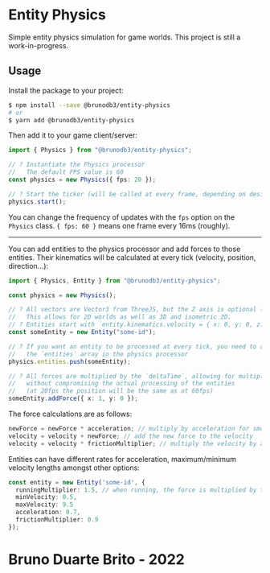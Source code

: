 # Entity Physics

Simple entity physics simulation for game worlds. This project is still a work-in-progress.

## Usage

Install the package to your project:

```bash
$ npm install --save @brunodb3/entity-physics
# or
$ yarn add @brunodb3/entity-physics
```

Then add it to your game client/server:

```typescript
import { Physics } from "@brunodb3/entity-physics";

// ? Instantiate the Physics processor
//   The default FPS value is 60
const physics = new Physics({ fps: 20 });

// ? Start the ticker (will be called at every frame, depending on desired FPS).
physics.start();
```

You can change the frequency of updates with the `fps` option on the `Physics` class. `{ fps: 60 }` means one frame every 16ms (roughly).

---

You can add entities to the physics processor and add forces to those entities. Their kinematics will be calculated at every tick (velocity, position, direction...):

```typescript
import { Physics, Entity } from "@brunodb3/entity-physics";

const physics = new Physics();

// ? All vectors are Vector3 from ThreeJS, but the Z axis is optional (if not given, will be 0).
//   This allows for 2D worlds as well as 3D and isometric 2D.
// ? Entities start with `entity.kinematics.velocity = { x: 0, y: 0, z: 0 }`
const someEntity = new Entity("some-id");

// ? If you want an entity to be processed at every tick, you need to add it to
//   the `entities` array in the physics processor
physics.entities.push(someEntity);

// ? All forces are multiplied by the `deltaTime`, allowing for multiple framerates
//   without compromising the actual processing of the entities
//   (at 20fps the position will be the same as at 60fps)
someEntity.addForce({ x: 1, y: 0 });
```

The force calculations are as follows:

```typescript
newForce = newForce * acceleration; // multiply by acceleration for smoother movement
velocity = velocity + newForce; // add the new force to the velocity
velocity = velocity * frictionMultiplier; // multiply the velocity by a friction multiplier, in order for the entity to stop when the force is 0
```

Entities can have different rates for acceleration, maximum/minimum velocity lengths amongst other options:

```typescript
const entity = new Entity('some-id', {
  runningMultiplier: 1.5, // when running, the force is multiplied by this value
  minVelocity: 0.5,
  maxVelocity: 9.5
  acceleration: 0.7,
  frictionMultiplier: 0.9
});
```

# Bruno Duarte Brito - 2022
